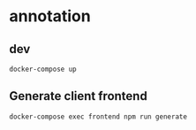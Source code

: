# annotation

## dev

```
docker-compose up
```

## Generate client frontend
```
docker-compose exec frontend npm run generate
```